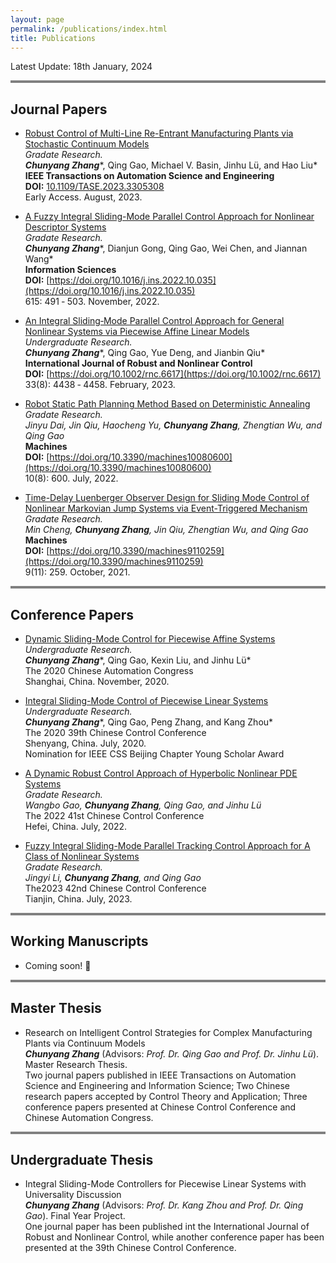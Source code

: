 ```yaml
---
layout: page
permalink: /publications/index.html
title: Publications
---
```


Latest Update: 18th January, 2024

<div style="border-top: 4px solid gray;"></div>

## Journal Papers

- [Robust Control of Multi-Line Re-Entrant Manufacturing Plants via Stochastic Continuum Models](https://ieeexplore.ieee.org/document/10227338)<br>*Gradate Research.*<br>***Chunyang Zhang****, Qing Gao, Michael V. Basin, Jinhu Lü, and Hao Liu*<br>**IEEE Transactions on Automation Science and Engineering**<br>**DOI:** [10.1109/TASE.2023.3305308](10.1109/TASE.2023.3305308)<br>Early Access. August, 2023.

- [A Fuzzy Integral Sliding-Mode Parallel Control Approach for Nonlinear Descriptor Systems](https://www.sciencedirect.com/science/article/abs/pii/S0020025522011550)<br>*Gradate Research.*<br>***Chunyang Zhang****, Dianjun Gong, Qing Gao, Wei Chen, and Jiannan Wang*<br>**Information Sciences**<br>**DOI:** [https://doi.org/10.1016/j.ins.2022.10.035](https://doi.org/10.1016/j.ins.2022.10.035) <br>615: 491 ‑ 503. November, 2022.

- [An Integral Sliding‑Mode Parallel Control Approach for General Nonlinear Systems via Piecewise Affine Linear Models](https://onlinelibrary.wiley.com/doi/abs/10.1002/rnc.6617)<br>*Undergraduate Research.*<br>***Chunyang Zhang****, Qing Gao, Yue Deng, and Jianbin Qiu*<br>**International Journal of Robust and Nonlinear Control**<br>**DOI:** [https://doi.org/10.1002/rnc.6617](https://doi.org/10.1002/rnc.6617)<br>33(8): 4438 ‑ 4458. February, 2023.

- [Robot Static Path Planning Method Based on Deterministic Annealing](https://www.mdpi.com/2075-1702/10/8/600)<br>*Gradate Research.*<br>*Jinyu Dai, Jin Qiu, Haocheng Yu, **Chunyang Zhang**, Zhengtian Wu, and Qing Gao*<br>**Machines**<br>**DOI:** [https://doi.org/10.3390/machines10080600](https://doi.org/10.3390/machines10080600) <br>10(8): 600. July, 2022.

- [Time-Delay Luenberger Observer Design for Sliding Mode Control of Nonlinear Markovian Jump Systems via Event-Triggered Mechanism](https://www.mdpi.com/2075-1702/9/11/259)<br>*Gradate Research.*<br>*Min Cheng, **Chunyang Zhang**, Jin Qiu, Zhengtian Wu, and Qing Gao*<br>**Machines**<br>**DOI:** [https://doi.org/10.3390/machines9110259](https://doi.org/10.3390/machines9110259) <br>9(11): 259. October, 2021.

<div style="border-top: 4px solid gray;"></div>

## Conference Papers

- [Dynamic Sliding-Mode Control for Piecewise Affine Systems](https://ieeexplore.ieee.org/abstract/document/9326817/)<br>*Undergraduate Research.*<br>***Chunyang Zhang****, Qing Gao, Kexin Liu, and Jinhu Lü*<br>The 2020 Chinese Automation Congress<br>Shanghai, China. November, 2020.

- [Integral Sliding-Mode Control of Piecewise Linear Systems](https://ieeexplore.ieee.org/abstract/document/9189318)<br>*Undergraduate Research.*<br>***Chunyang Zhang****, Qing Gao, Peng Zhang, and Kang Zhou*<br>The 2020 39th Chinese Control Conference<br>Shenyang, China. July, 2020.<br>Nomination for IEEE CSS Beijing Chapter Young Scholar Award

- [A Dynamic Robust Control Approach of Hyperbolic Nonlinear PDE Systems](https://ieeexplore.ieee.org/abstract/document/9901648)<br>*Gradate Research.*<br>*Wangbo Gao, **Chunyang Zhang**, Qing Gao, and Jinhu Lü*<br>The 2022 41st Chinese Control Conference<br>Hefei, China. July, 2022.<br>

- [Fuzzy Integral Sliding-Mode Parallel Tracking Control Approach for A Class of Nonlinear Systems](https://ieeexplore.ieee.org/abstract/document/10239763)<br>*Gradate Research.*<br>*Jingyi Li, **Chunyang Zhang**, and Qing Gao*<br>The2023 42nd Chinese Control Conference<br>Tianjin, China. July, 2023.<br>

<div style="border-top: 4px solid gray;"></div>

## Working Manuscripts

- Coming soon! 🚀

<div style="border-top: 4px solid gray;"></div>

## Master Thesis

- Research on Intelligent Control Strategies for Complex Manufacturing Plants via Continuum Models<br>***Chunyang Zhang*** (Advisors: *Prof. Dr. Qing Gao and Prof. Dr. Jinhu Lü*). Master Research Thesis.<br>Two journal papers published in IEEE Transactions on Automation Science and Engineering and Information Science; Two Chinese research papers accepted by Control Theory and Application; Three conference papers presented at Chinese Control Conference and Chinese Automation Congress.

<div style="border-top: 4px solid gray;"></div>

## Undergraduate Thesis

- Integral Sliding-Mode Controllers for Piecewise Linear Systems with Universality Discussion<br>***Chunyang Zhang*** (Advisors: *Prof. Dr. Kang Zhou and Prof. Dr. Qing Gao*). Final Year Project.<br>One journal paper has been published int the International Journal of Robust and Nonlinear Control, while another conference paper has been presented at the 39th Chinese Control Conference.
